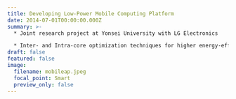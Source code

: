 ```yaml
---
title: Developing Low-Power Mobile Computing Platform
date: 2014-07-01T00:00:00.000Z
summary: >-
  * Joint research project at Yonsei University with LG Electronics

  * I﻿nter- and Intra-core optimization techniques for higher energy-efficiency of a mobile AP (application processor)
draft: false
featured: false
image:
  filename: mobileap.jpeg
  focal_point: Smart
  preview_only: false
---
```

